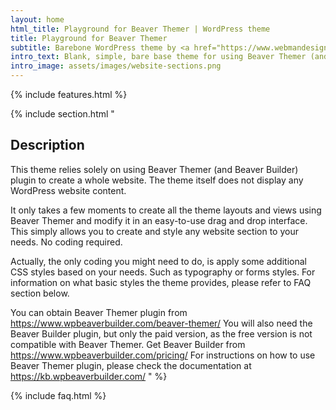 ```yaml
---
layout: home
html_title: Playground for Beaver Themer | WordPress theme
title: Playground for Beaver Themer
subtitle: Barebone WordPress theme by <a href="https://www.webmandesign.eu">WebMan Design</a>
intro_text: Blank, simple, bare base theme for using Beaver Themer (and Beaver Builder) plugin to built your whole website.
intro_image: assets/images/website-sections.png
---
```


{% include features.html %}

{% include section.html "
## Description

This theme relies solely on using Beaver Themer (and Beaver Builder) plugin to create a whole website. The theme itself does not display any WordPress website content.

It only takes a few moments to create all the theme layouts and views using Beaver Themer and modify it in an easy-to-use drag and drop interface. This simply allows you to create and style any website section to your needs. No coding required.

Actually, the only coding you might need to do, is apply some additional CSS styles based on your needs. Such as typography or forms styles. For information on what basic styles the theme provides, please refer to FAQ section below.

You can obtain Beaver Themer plugin from https://www.wpbeaverbuilder.com/beaver-themer/
You will also need the Beaver Builder plugin, but only the paid version, as the free version is not compatible with Beaver Themer. Get Beaver Builder from https://www.wpbeaverbuilder.com/pricing/
For instructions on how to use Beaver Themer plugin, please check the documentation at https://kb.wpbeaverbuilder.com/
" %}

{% include faq.html %}
